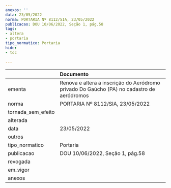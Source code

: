 ```yaml
---
anexos: ''
data: 23/05/2022
norma: PORTARIA Nº 8112/SIA, 23/05/2022
publicacao: DOU 10/06/2022, Seção 1, pág.58
tags:
- altera
- portaria
tipo_normatico: Portaria
hide: 
- toc 
 
---
```


|                    | Documento                                                                                 |
|:-------------------|:------------------------------------------------------------------------------------------|
| ementa             | Renova e altera a inscrição do Aeródromo privado Do Gaúcho (PA) no cadastro de aeródromos |
| norma              | PORTARIA Nº 8112/SIA, 23/05/2022                                                          |
| tornada_sem_efeito |                                                                                           |
| alterada           |                                                                                           |
| data               | 23/05/2022                                                                                |
| outros             |                                                                                           |
| tipo_normatico     | Portaria                                                                                  |
| publicacao         | DOU 10/06/2022, Seção 1, pág.58                                                           |
| revogada           |                                                                                           |
| em_vigor           |                                                                                           |
| anexos             |                                                                                           |